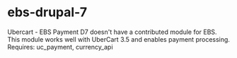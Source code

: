ebs-drupal-7
============

Ubercart - EBS Payment  D7 doesn't have a contributed module for EBS.  This module works well with UberCart 3.5 and enables payment processing.      Requires: uc_payment, currency_api
